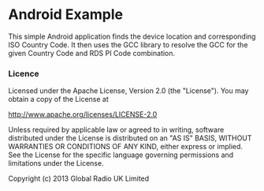 Android Example
================

This simple Android application finds the device location and corresponding ISO Country Code. It then uses the GCC library to resolve the GCC for the given Country Code and RDS PI Code combination.

### Licence

Licensed under the Apache License, Version 2.0 (the "License").
You may obtain a copy of the License at

  http://www.apache.org/licenses/LICENSE-2.0

Unless required by applicable law or agreed to in writing, software
distributed under the License is distributed on an "AS IS" BASIS,
WITHOUT WARRANTIES OR CONDITIONS OF ANY KIND, either express or implied.    
See the License for the specific language governing permissions and 
limitations under the License.

Copyright (c) 2013 Global Radio UK Limited